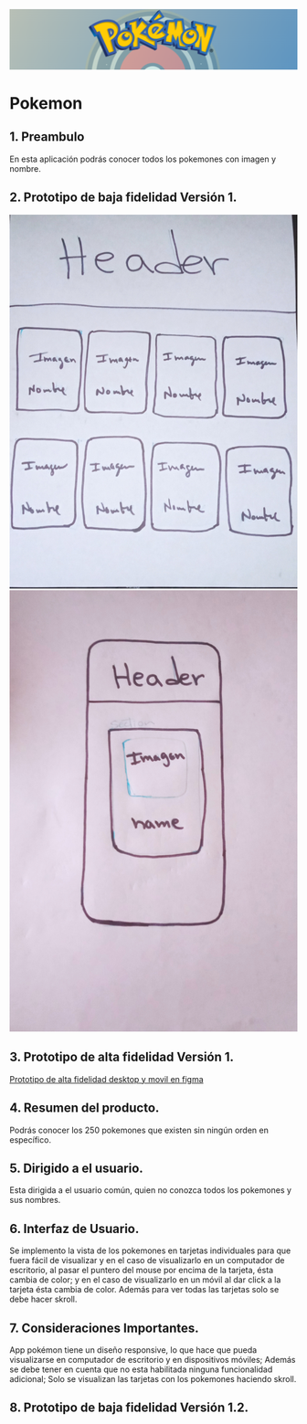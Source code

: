 ![](https://raw.githubusercontent.com/ErikaDUARTEm/DEV001-data-lovers/main/src/img/HeaderReadme.png)
# Pokemon
## 1. Preambulo 
  En esta aplicación podrás conocer todos los pokemones con imagen y nombre.
## 2. Prototipo de baja fidelidad Versión 1.
![versión Desktop](https://raw.githubusercontent.com/ErikaDUARTEm/DEV001-data-lovers/main/src/img/prototipoDesktop%20(1).jpg)
![versión móvil](https://raw.githubusercontent.com/ErikaDUARTEm/DEV001-data-lovers/main/src/img/prototipoMovil.jpg)
## 3. Prototipo de alta fidelidad Versión 1.
[Prototipo de alta fidelidad desktop y movil en figma](https://www.figma.com/file/cpOcPiDeLYTKjY4ARE5Sj9/pok%C3%A9mon?node-id=0%3A1 "Prototipo figma")
## 4. Resumen del producto.
  Podrás conocer los 250 pokemones que existen sin ningún orden en específico. 
## 5. Dirigido a el usuario.
  Esta dirigida a el usuario común, quien no conozca todos los pokemones y sus nombres.
## 6. Interfaz de Usuario.
  Se implemento la vista de los pokemones en tarjetas individuales para que fuera fácil de visualizar y en el caso de visualizarlo en un computador de escritorio, al pasar el puntero del mouse por encima de la tarjeta, ésta cambia de color; y en el caso de visualizarlo en un móvil al dar click a la tarjeta ésta cambia de color. Además para ver todas las tarjetas solo se debe hacer skroll.
## 7. Consideraciones Importantes.
  App pokémon tiene un diseño responsive, lo que hace que pueda visualizarse en computador de escritorio y en dispositivos móviles; Además se debe tener en cuenta que no esta habilitada ninguna funcionalidad adicional; Solo se visualizan las tarjetas con los pokemones haciendo skroll.
## 8. Prototipo de baja fidelidad Versión 1.2.
